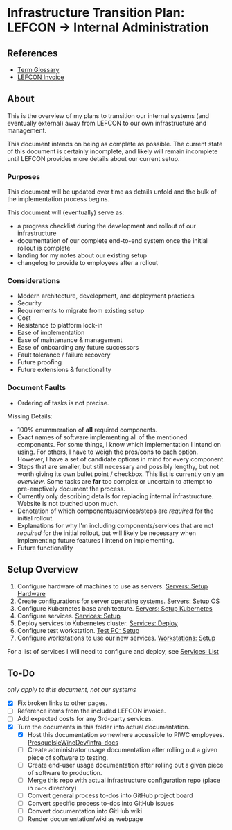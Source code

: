 # Infrastructure Transition Plan: LEFCON -> Internal Administration

## References

- [Term Glossary](./glossary.md)
- [LEFCON Invoice](./invoice-lefcon-monthly-feb23.pdf)

## About

This is the overview of my plans to transition our internal systems (and eventually external) away from LEFCON to our own infrastructure and management.

This document intends on being as complete as possible.
The current state of this document is certainly incomplete, and likely will remain incomplete until LEFCON provides more details about our current setup.

### Purposes

This document will be updated over time as details unfold and the bulk of the implementation process begins.

This document will (eventually) serve as:

- a progress checklist during the development and rollout of our infrastructure
- documentation of our complete end-to-end system once the initial rollout is complete
- landing for my notes about our existing setup
- changelog to provide to employees after a rollout

### Considerations

- Modern architecture, development, and deployment practices
- Security
- Requirements to migrate from existing setup
- Cost
- Resistance to platform lock-in
- Ease of implementation
- Ease of maintenance & management
- Ease of onboarding any future successors
- Fault tolerance / failure recovery
- Future proofing
- Future extensions & functionality

### Document Faults

- Ordering of tasks is not precise.

Missing Details:

- 100% enummeration of **all** required components.
- Exact names of software implementing all of the mentioned components. For some things, I know which implementation I intend on using. For others, I have to weigh the pros/cons to each option. However, I have a set of candidate options in mind for every component.
- Steps that are smaller, but still necessary and possibly lengthy, but not worth giving its own bullet point / checkbox. This list is currently only an *overview*. Some tasks are **far** too complex or uncertain to attempt to pre-emptively document the process.
- Currently only describing details for replacing internal infrastructure. Website is not touched upon much.
- Denotation of which components/services/steps are *required* for the initial rollout.
- Explanations for why I'm including components/services that are not *required* for the initial rollout, but will likely be necessary when implementing future features I intend on implementing.
- Future functionality



## Setup Overview

1. Configure hardware of machines to use as servers.   [Servers: Setup Hardware](./kubernetes-hardware-setup.md)
2. Create configurations for server operating systems. [Servers: Setup OS](./kubernetes-operating-system-setup.md)
3. Configure Kubernetes base architecture.             [Servers: Setup Kubernetes](./kubernetes-architecture.md)
4. Configure services.                                 [Services: Setup](./services-setup.md)
5. Deploy services to Kubernetes cluster.              [Services: Deploy](./services-deploy.md)
6. Configure test workstation.                         [Test PC: Setup](./workstation-testing.md)
7. Configure workstations to use our new services.     [Workstations: Setup](./workstation-setup.md)

For a list of services I will need to configure and deploy, see [Services: List](./services-list.md)

## To-Do

*only apply to this document, not our systems*

- [X] Fix broken links to other pages.
- [ ] Reference items from the included LEFCON invoice.
- [ ] Add expected costs for any 3rd-party services.
- [X] Turn the documents in this folder into actual documentation.
  - [X] Host this documentation somewhere accessible to PIWC employees. [PresqueIsleWineDev/infra-docs](https://github.com/PresqueIsleWineDev/infra-docs)
  - [ ] Create administrator usage documentation after rolling out a given piece of software to testing.
  - [ ] Create end-user usage documentation after rolling out a given piece of software to production.
  - [ ] Merge this repo with actual infrastructure configuration repo (place in `docs` directory)
  - [ ] Convert general process to-dos into GitHub project board
  - [ ] Convert specific process to-dos into GitHub issues
  - [ ] Convert documentation into GitHub wiki
  - [ ] Render documentation/wiki as webpage
